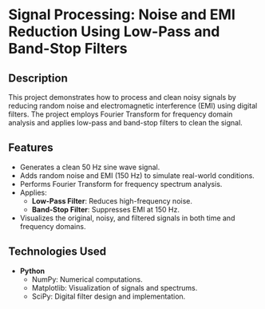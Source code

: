 # Signal Processing: Noise and EMI Reduction Using Low-Pass and Band-Stop Filters

## Description
This project demonstrates how to process and clean noisy signals by reducing random noise and electromagnetic interference (EMI) using digital filters. The project employs Fourier Transform for frequency domain analysis and applies low-pass and band-stop filters to clean the signal.

## Features
- Generates a clean 50 Hz sine wave signal.
- Adds random noise and EMI (150 Hz) to simulate real-world conditions.
- Performs Fourier Transform for frequency spectrum analysis.
- Applies:
  - **Low-Pass Filter**: Reduces high-frequency noise.
  - **Band-Stop Filter**: Suppresses EMI at 150 Hz.
- Visualizes the original, noisy, and filtered signals in both time and frequency domains.

## Technologies Used
- **Python**
  - NumPy: Numerical computations.
  - Matplotlib: Visualization of signals and spectrums.
  - SciPy: Digital filter design and implementation.


